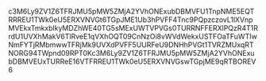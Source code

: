 c3M6Ly9ZV1Z6TFRJMU5pMW5ZMjA2YVhONExubDBMVFU1TnpNME5EQTRRREU1TWk0eU5ERXVNVGt6TGpJME1Ub3hPVFF4Tnc9PQpzczovL1lXVnpMVEkxTmkxblkyMDZhWE40TG5sMExUWTVPVGs0TURRNFFERXlPQzR4T1RrdU1UVXhMakV6TlRveE1qVXhOQT09CnNzOi8vWVdWekxUSTFOaTFuWTIwNmFYTjRMbmwwTFRjMk9UVXdPVFF5UURFeU9DNHhPVGt1TVRZMUxqRTNORG94TWpnd09RPT0Kc3M6Ly9ZV1Z6TFRJMU5pMW5ZMjA2YVhONExubDBMVEUxTURReE16VTFRREU1TWk0eU5ERXVNVGswTGpjME9qRTBOREV6